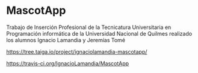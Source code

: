 # MascotApp
Trabajo de Inserción Profesional de la Tecnicatura Universitaria en Programación informática de la Universidad Nacional de Quilmes realizado los alumnos Ignacio Lamandia y Jeremías Tomé

https://tree.taiga.io/project/ignaciolamandia-mascotapp/

https://travis-ci.org/IgnacioLamandia/MascotApp

